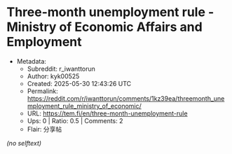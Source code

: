 # Three-month unemployment rule -             Ministry of Economic Affairs and Employment

- Metadata:
  - Subreddit: r_iwanttorun
  - Author: kyk00525
  - Created: 2025-05-30 12:43:26 UTC
  - Permalink: https://reddit.com/r/iwanttorun/comments/1kz39ea/threemonth_unemployment_rule_ministry_of_economic/
  - URL: https://tem.fi/en/three-month-unemployment-rule
  - Ups: 0 | Ratio: 0.5 | Comments: 2
  - Flair: 分享帖

_(no selftext)_
